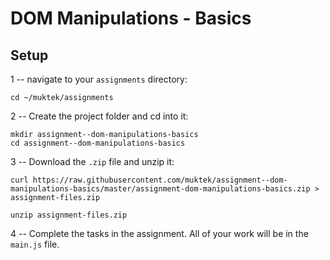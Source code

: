 # DOM Manipulations - Basics

## Setup

1 -- navigate to your `assignments` directory:
```
cd ~/muktek/assignments
```

2 -- Create the project folder and cd into it:
```
mkdir assignment--dom-manipulations-basics
cd assignment--dom-manipulations-basics
```

3 -- Download the `.zip` file and unzip it:
```
curl https://raw.githubusercontent.com/muktek/assignment--dom-manipulations-basics/master/assignment-dom-manipulations-basics.zip > assignment-files.zip

unzip assignment-files.zip
```

4 -- Complete the tasks in the assignment. All of your work will be in the `main.js` file.

